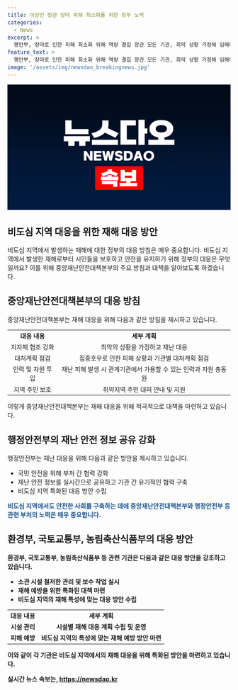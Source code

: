 ```yaml
---
title: 이상민 장관 장마 피해 최소화를 위한 정부 노력
categories:
  - News
excerpt: >
  행안부, 장마로 인한 피해 최소화 위해 역량 결집 장관 모든 기관, 최악 상황 가정해 임해야 이상민 행정안전부 장관은 장마로 인한 피해를 최소화하기 위해 정부의 모든 역량을 총동원할 것을 촉구했습니다. 또한, 재난 대응을 위해 관계기관들이 최악의 상황을 가정하고 적극적인 대응을 이끌어내야 한다고 강조했습니다. 더불어 취약지역 주민들의 안전을 위해 대피를 촉구하고, 기관 간 실시간 정보공유와 협력을 강조했습니다.
feature_text: >
  행안부, 장마로 인한 피해 최소화 위해 역량 결집 장관 모든 기관, 최악 상황 가정해 임해야 이상민 행정안전부 장관은 장마로 인한 피해를 최소화하기 위해 정부의 모든 역량을 총동원할 것을 촉구했습니다. 또한, 재난 대응을 위해 관계기관들이 최악의 상황을 가정하고 적극적인 대응을 이끌어내야 한다고 강조했습니다. 더불어 취약지역 주민들의 안전을 위해 대피를 촉구하고, 기관 간 실시간 정보공유와 협력을 강조했습니다.
image: '/assets/img/newsdao_breakingnews.jpg'
---
```


<p><img src="/assets/img/newsdao_breakingnews.jpg" alt="implanttips 속보" /></p>

<h2>비도심 지역 대응을 위한 재해 대응 방안</h2>

<p data-ke-size="size16">비도심 지역에서 발생하는 재해에 대한 정부의 대응 방침은 매우 중요합니다. 비도심 지역에서 발생한 재해로부터 시민들을 보호하고 안전을 유지하기 위해 정부의 대응은 무엇일까요? 이를 위해 중앙재난안전대책본부의 주요 방침과 대책을 알아보도록 하겠습니다.</p>

<h2 data-ke-size="size26">중앙재난안전대책본부의 대응 방침</h2>

<p data-ke-size="size16">중앙재난안전대책본부는 재해 대응을 위해 다음과 같은 방침을 제시하고 있습니다.</p>

<table>
  <tr>
    <td style="text-align: center; height: 17px;"><b>대응 내용</b></td>
    <td style="text-align: center; height: 17px;"><b>세부 계획</b></td>
  </tr>
  <tr>
    <td style="text-align: center; height: 17px;">지자체 협조 강화</td>
    <td style="text-align: center; height: 17px;">최악의 상황을 가정하고 재난 대응</td>
  </tr>
  <tr>
    <td style="text-align: center; height: 17px;">대처계획 점검</td>
    <td style="text-align: center; height: 17px;">집중호우로 인한 피해 상황과 기관별 대처계획 점검</td>
  </tr>
  <tr>
    <td style="text-align: center; height: 17px;">인력 및 자원 투입</td>
    <td style="text-align: center; height: 17px;">재난 피해 발생 시 관계기관에서 가용할 수 있는 인력과 자원 총동원</td>
  </tr>
  <tr>
    <td style="text-align: center; height: 17px;">지역 주민 보호</td>
    <td style="text-align: center; height: 17px;">취약지역 주민 대피 안내 및 지원</td>
  </tr>
</table>

<p data-ke-size="size16">이렇게 중앙재난안전대책본부는 재해 대응을 위해 적극적으로 대책을 마련하고 있습니다.</p>

<h2 data-ke-size="size26">행정안전부의 재난 안전 정보 공유 강화</h2>

<p data-ke-size="size16">행정안전부는 재난 대응을 위해 다음과 같은 방안을 제시하고 있습니다.</p>

<ul>
  <li>국민 안전을 위해 부처 간 협력 강화</li>
  <li>재난 안전 정보를 실시간으로 공유하고 기관 간 유기적인 협력 구축</li>
  <li>비도심 지역 특화된 대응 방안 수립</li>
</ul>

<p><b><span style="color: #1a5490;">비도심 지역에서도 안전한 사회를 구축하는 데에 중앙재난안전대책본부와 행정안전부 등 관련 부처의 노력은 매우 중요합니다.</span><b></p>

<h2 data-ke-size="size26">환경부, 국토교통부, 농림축산식품부의 대응 방안</h2>

<p data-ke-size="size16">환경부, 국토교통부, 농림축산식품부 등 관련 기관은 다음과 같은 대응 방안을 강조하고 있습니다.</p>

<ul>
  <li>소관 시설 철저한 관리 및 보수 작업 실시</li>
  <li>재해 예방을 위한 특화된 대책 마련</li>
  <li>비도심 지역의 재해 특성에 맞는 대응 방안 수립</li>
</ul>

<table>
  <tr>
    <td style="text-align: center; height: 17px;"><b>대응 내용</b></td>
    <td style="text-align: center; height: 17px;"><b>세부 계획</b></td>
  </tr>
  <tr>
    <td style="text-align: center; height: 17px;">시설 관리</td>
    <td style="text-align: center; height: 17px;">시설별 재해 대응 계획 수립 및 운영</td>
  </tr>
  <tr>
    <td style="text-align: center; height: 17px;">피해 예방</td>
    <td style="text-align: center; height: 17px;">비도심 지역의 특성에 맞는 재해 예방 방안 마련</td>
  </tr>
</table>

<p data-ke-size="size16">이와 같이 각 기관은 비도심 지역에서의 재해 대응을 위해 특화된 방안을 마련하고 있습니다.</p>
실시간 뉴스 속보는, <a href="https://newsdao.kr" rel="dofollow">https://newsdao.kr</a>


